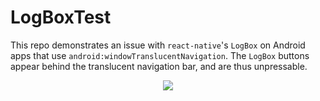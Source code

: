 # LogBoxTest

This repo demonstrates an issue with `react-native`'s `LogBox` on Android apps that use `android:windowTranslucentNavigation`. The `LogBox` buttons appear behind the translucent navigation bar, and are thus unpressable.

<p align="center">
  <img src="http://ashoat.com/AndroidTranslucentNavigationLogBox.png" />
</p>
